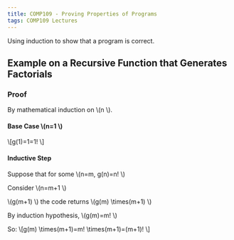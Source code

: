```yaml
---
title: COMP109 - Proving Properties of Programs
tags: COMP109 Lectures
---
```

Using induction to show that a program is correct.
## Example on a Recursive Function that Generates Factorials
### Proof
By mathematical induction on  \\(n \\).

#### Base Case  \\(n=1 \\)
 \\[g(1)=1=1! \\]

#### Inductive Step
Suppose that for some  \\(n=m, g(n)=n! \\)

Consider  \\(n=m+1 \\)

 \\(g(m+1) \\) the code returns  \\(g(m) \\times(m+1) \\)

By induction hypothesis,  \\(g(m)=m! \\)

So: 
 \\[g(m) \\times(m+1)=m! \\times(m+1)=(m+1)! \\]
